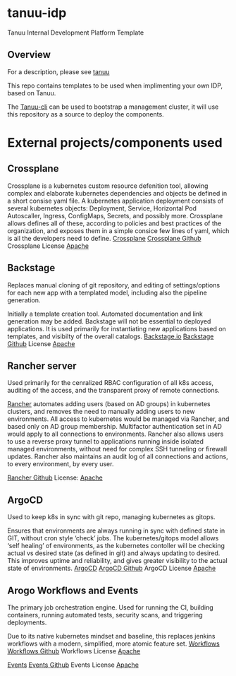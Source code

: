 # tanuu-idp
Tanuu Internal Development Platform Template

## Overview
For a description, please see [tanuu](https://tanuu.fi)

This repo contains templates to be used when implimenting your own IDP, based on Tanuu.

The [Tanuu-cli](https://github.com/tanuuidp/tanuu-cli) can be used to bootstrap a management cluster, it will use this repository as a source to deploy the components.


# External projects/components used
## Crossplane
Crossplane is a kubernetes custom resource defenition tool, allowing complex and elaborate kubernetes dependencies and objects be defined in a short consise yaml file. A kubernetes application deployment consists of several kubernetes objects: Deployment, Service, Horizontal Pod Autoscaller, Ingress, ConfigMaps, Secrets, and possibly more. Crossplane allows defines all of these, according to policies and best practices of the organization, and exposes them in a simple consice few lines of yaml, which is all the developers need to define.
[Crossplane](https://crossplane.io)
[Crossplane Github](https://github.com/crossplane/crossplane)
Crossplane License [Apache](https://github.com/crossplane/crossplane/blob/master/LICENSE)
## Backstage
Replaces manual cloning of git repository, and editing of settings/options for each new app with a templated model, including also the pipeline generation.

Initially a template creation tool. Automated documentation and link generation may be added. Backstage will not be essential to deployed applications. It is used primarily for instantiating new applications based on templates, and visibilty of the overall catalogs.
[Backstage.io](https://backstage.io)
[Backstage Github](https://github.com/backstage/backstage)
License [Apache](https://github.com/backstage/backstage/blob/master/LICENSE)

## Rancher server
Used primarily for the cenralized RBAC configuration of all k8s access, auditing of the access, and the transparent proxy of remote connections.

[Rancher](https://www.rancher.com/products/rancher) automates adding users (based on AD groups) in kubernetes clusters, and removes the need to manually adding users to new environments. All access to kubernetes would be managed via Rancher, and based only on AD group membership. Multifactor authentication set in AD would apply to all connections to environments. Rancher also allows users to use a reverse proxy tunnel to applications running inside isolated managed environments, without need for complex SSH tunneling or firewall updates. Rancher also maintains an audit log of all connections and actions, to every environment, by every user.

[Rancher Github](https://github.com/rancher/rancher)
License: [Apache](https://github.com/rancher/rancher/blob/master/LICENSE)
## ArgoCD
Used to keep k8s in sync with git repo, managing kubernetes as gitops.

Ensures that environments are always running in sync with defined state in GIT, without cron style ‘check’ jobs. The kubernetes/gitops model allows ‘self healing’ of environments, as the kubernetes contoller will be checking actual vs desired state (as defined in git) and always updating to desired. This improves uptime and reliability, and gives greater visibility to the actual state of environments.
[ArgoCD](https://argoproj.github.io/cd)
[ArgoCD Github](https://github.com/argoproj/argo-cd)
ArgoCD License [Apache](https://github.com/argoproj/argo-cd/blob/master/LICENSE)
## Arogo Workflows and Events
The primary job orchestration engine. Used for running the CI, building containers, running automated tests, security scans, and triggering deployments.

Due to its native kubernetes mindset and baseline, this replaces jenkins workflows with a modern, simplified, more atomic feature set.
[Workflows](https://argoproj.github.io/workflows)
[Workflows Github](https://github.com/argoproj/argo-workflows)
Workflows License [Apache](https://github.com/argoproj/argo-workflows/blob/master/LICENSE)

[Events](https://argoproj.github.io/events)
[Events Github](https://github.com/argoproj/argo-events)
Events License [Apache](https://github.com/argoproj/argo-events/blob/master/LICENSE)
